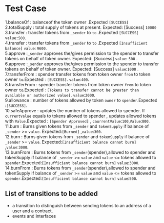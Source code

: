 # Test Case
1.balanceOf : balanceof the token owner .Expected `[SUCCESS]` <br/>
2.totalSupply : total supply of tokens at present. Expected: [Success] `10000` <br/>
3.transfer : transfer tokens from `_sender` to `to` .Expected `[SUCCESS]` `value:500`. <br/>
4.transfer : transfer tokens from `_sender` to `to` .Expected `[Insufficient balance]` `value:9600`. <br/>
5.approve :`_sender` approves the/gives permission to the spender to transfer tokens on behalf of token owner. Expected: [Success] `value`: `500` . <br/>
6.approve :`_sender` approves the/gives permission to the spender to transfer tokens on behalf of token owner. Expected: [Success] `value`:`1000` . <br/>
7.transferFrom : spender transfer tokens from token owner `from` to token owner `to`.Expected : `[SUCCESS]`. `value`:`400`. <br/>
8.transferFrom : spender transfer tokens from token owner `from` to token owner `to`.Expected : `[Tokens to transfer cannot be greater than available or authorized value]`. `value`:`2000`. <br/>
9.allowance : number of tokens allowed by token `owner` to  `spender`.Expected :`[SUCCESS]`. <br/>
10.safeApprove : updates the number of tokens allowed to spender. If `currentValue` equals to tokens allowed to spender , updates allowed tokens with `Value`.Expected : `[Spender Approved]` , `caurrentValue`:`100`,`Value`:`800`. <br/>
11.burn : Burns given tokens from `_sender` and `tokenSupply` if balance of `_sender` >= `value`. Expected:`[Burned]` ,`value`:`300`. <br/>
12.burn : Burns given tokens from `_sender` and `tokenSupply` if balance of `_sender` >= `value`. Expected:`[Insufficient balance cannot burn]` ,`value`:`3000`. <br/>
13.burnFrom : Burns tokens from `_sender`(spender),allowed to spender and tokenSupply if balance of `_sender` >= `value` and `value` <= tokens allowed to `spender`.Expected:`[Insufficient balance cannot burn]` `value`:`3000`. <br/>
14.burnFrom : Burns tokens from `_sender`(spender),allowed to spender and tokenSupply if balance of `_sender` >= `value` and `value` <= tokens allowed to `spender`.Expected:`[Insufficient balance cannot burn]` `value`:`500`. <br/>

## List of transitions to be added

  * a transition to distinguish between sending tokens to an address of a user and a contract.
  * events and interfaces 
